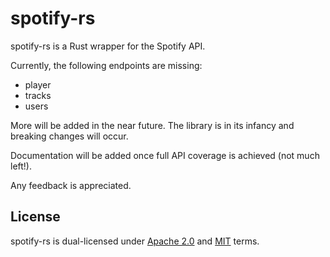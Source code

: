 # spotify-rs
spotify-rs is a Rust wrapper for the Spotify API.

Currently, the following endpoints are missing:
- player
- tracks
- users

More will be added in the near future. The library is in its infancy and breaking changes will occur.

Documentation will be added once full API coverage is achieved (not much left!).

Any feedback is appreciated.

## License
spotify-rs is dual-licensed under [Apache 2.0](https://github.com/Bogpan/spotify-rs/blob/main/LICENSE-APACHE) and [MIT](https://github.com/Bogpan/spotify-rs/blob/main/LICENSE-MIT) terms.
